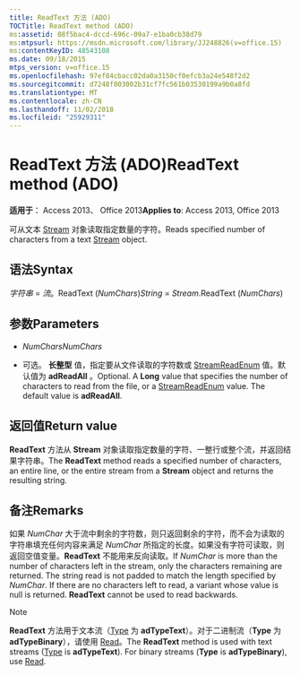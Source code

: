 ```yaml
---
title: ReadText 方法 (ADO)
TOCTitle: ReadText method (ADO)
ms:assetid: 08f5bac4-dccd-696c-09a7-e1ba0cb38d79
ms:mtpsurl: https://msdn.microsoft.com/library/JJ248826(v=office.15)
ms:contentKeyID: 48543108
ms.date: 09/18/2015
mtps_version: v=office.15
ms.openlocfilehash: 97ef84cbacc02da0a3150cf0efcb3a24e548f2d2
ms.sourcegitcommit: d7248f803002b31cf7fc561b03530199a9b0a8fd
ms.translationtype: MT
ms.contentlocale: zh-CN
ms.lasthandoff: 11/02/2018
ms.locfileid: "25929311"
---
```

# <a name="readtext-method-ado"></a><span data-ttu-id="99eb1-102">ReadText 方法 (ADO)</span><span class="sxs-lookup"><span data-stu-id="99eb1-102">ReadText method (ADO)</span></span>


<span data-ttu-id="99eb1-103">**适用于**： Access 2013、 Office 2013</span><span class="sxs-lookup"><span data-stu-id="99eb1-103">**Applies to**: Access 2013, Office 2013</span></span>

<span data-ttu-id="99eb1-104">可从文本 [Stream](stream-object-ado.md) 对象读取指定数量的字符。</span><span class="sxs-lookup"><span data-stu-id="99eb1-104">Reads specified number of characters from a text [Stream](stream-object-ado.md) object.</span></span>

## <a name="syntax"></a><span data-ttu-id="99eb1-105">语法</span><span class="sxs-lookup"><span data-stu-id="99eb1-105">Syntax</span></span>

<span data-ttu-id="99eb1-106">*字符串* = *流*。ReadText (*NumChars*)</span><span class="sxs-lookup"><span data-stu-id="99eb1-106">*String* = *Stream*.ReadText (*NumChars*)</span></span>

## <a name="parameters"></a><span data-ttu-id="99eb1-107">参数</span><span class="sxs-lookup"><span data-stu-id="99eb1-107">Parameters</span></span>

  - <span data-ttu-id="99eb1-108">*NumChars*</span><span class="sxs-lookup"><span data-stu-id="99eb1-108">*NumChars*</span></span>

  - <span data-ttu-id="99eb1-p101">可选。 **长整型** 值，指定要从文件读取的字符数或 [StreamReadEnum](streamreadenum.md) 值。默认值为 **adReadAll** 。</span><span class="sxs-lookup"><span data-stu-id="99eb1-p101">Optional. A **Long** value that specifies the number of characters to read from the file, or a [StreamReadEnum](streamreadenum.md) value. The default value is **adReadAll**.</span></span>

## <a name="return-value"></a><span data-ttu-id="99eb1-112">返回值</span><span class="sxs-lookup"><span data-stu-id="99eb1-112">Return value</span></span>

<span data-ttu-id="99eb1-113">**ReadText** 方法从 **Stream** 对象读取指定数量的字符、一整行或整个流，并返回结果字符串。</span><span class="sxs-lookup"><span data-stu-id="99eb1-113">The **ReadText** method reads a specified number of characters, an entire line, or the entire stream from a **Stream** object and returns the resulting string.</span></span>

## <a name="remarks"></a><span data-ttu-id="99eb1-114">备注</span><span class="sxs-lookup"><span data-stu-id="99eb1-114">Remarks</span></span>

<span data-ttu-id="99eb1-p102">如果 *NumChar* 大于流中剩余的字符数，则只返回剩余的字符，而不会为读取的字符串填充任何内容来满足 *NumChar* 所指定的长度。如果没有字符可读取，则返回空值变量。**ReadText** 不能用来反向读取。</span><span class="sxs-lookup"><span data-stu-id="99eb1-p102">If *NumChar* is more than the number of characters left in the stream, only the characters remaining are returned. The string read is not padded to match the length specified by *NumChar*. If there are no characters left to read, a variant whose value is null is returned. **ReadText** cannot be used to read backwards.</span></span>


> [!NOTE]
> <P><span data-ttu-id="99eb1-p103"><STRONG>ReadText</STRONG> 方法用于文本流（<A href="type-property-ado-stream.md">Type</A> 为 <STRONG>adTypeText</STRONG>）。对于二进制流（<STRONG>Type</STRONG> 为 <STRONG>adTypeBinary</STRONG>），请使用 <A href="read-method-ado.md">Read</A>。</span><span class="sxs-lookup"><span data-stu-id="99eb1-p103">The <STRONG>ReadText</STRONG> method is used with text streams (<A href="type-property-ado-stream.md">Type</A> is <STRONG>adTypeText</STRONG>). For binary streams (<STRONG>Type</STRONG> is <STRONG>adTypeBinary</STRONG>), use <A href="read-method-ado.md">Read</A>.</span></span></P>


